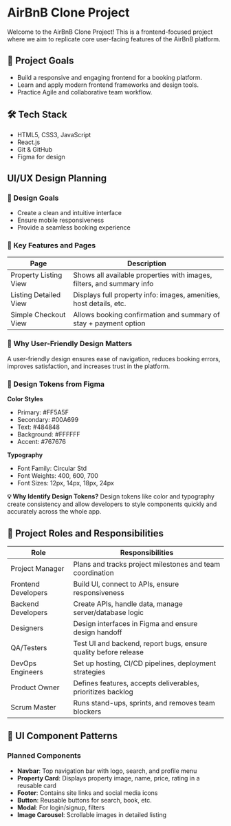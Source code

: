 # AirBnB Clone Project

Welcome to the AirBnB Clone Project! This is a frontend-focused project where we aim to replicate core user-facing features of the AirBnB platform.

## 🚀 Project Goals

- Build a responsive and engaging frontend for a booking platform.
- Learn and apply modern frontend frameworks and design tools.
- Practice Agile and collaborative team workflow.

## 🛠 Tech Stack

- HTML5, CSS3, JavaScript
- React.js
- Git & GitHub
- Figma for design

## UI/UX Design Planning

### 🎯 Design Goals

- Create a clean and intuitive interface
- Ensure mobile responsiveness
- Provide a seamless booking experience

### 📄 Key Features and Pages

| Page                  | Description                                                           |
| --------------------- | --------------------------------------------------------------------- |
| Property Listing View | Shows all available properties with images, filters, and summary info |
| Listing Detailed View | Displays full property info: images, amenities, host details, etc.    |
| Simple Checkout View  | Allows booking confirmation and summary of stay + payment option      |

### 🤝 Why User-Friendly Design Matters

A user-friendly design ensures ease of navigation, reduces booking errors, improves satisfaction, and increases trust in the platform.

### 🎨 Design Tokens from Figma

**Color Styles**

- Primary: #FF5A5F
- Secondary: #00A699
- Text: #484848
- Background: #FFFFFF
- Accent: #767676

**Typography**

- Font Family: Circular Std
- Font Weights: 400, 600, 700
- Font Sizes: 12px, 14px, 18px, 24px

**💡 Why Identify Design Tokens?**
Design tokens like color and typography create consistency and allow developers to style components quickly and accurately across the whole app.

## 👥 Project Roles and Responsibilities

| Role                | Responsibilities                                                |
| ------------------- | --------------------------------------------------------------- |
| Project Manager     | Plans and tracks project milestones and team coordination       |
| Frontend Developers | Build UI, connect to APIs, ensure responsiveness                |
| Backend Developers  | Create APIs, handle data, manage server/database logic          |
| Designers           | Design interfaces in Figma and ensure design handoff            |
| QA/Testers          | Test UI and backend, report bugs, ensure quality before release |
| DevOps Engineers    | Set up hosting, CI/CD pipelines, deployment strategies          |
| Product Owner       | Defines features, accepts deliverables, prioritizes backlog     |
| Scrum Master        | Runs stand-ups, sprints, and removes team blockers              |

## 🧩 UI Component Patterns

### Planned Components

- **Navbar**: Top navigation bar with logo, search, and profile menu
- **Property Card**: Displays property image, name, price, rating in a reusable card
- **Footer**: Contains site links and social media icons
- **Button**: Reusable buttons for search, book, etc.
- **Modal**: For login/signup, filters
- **Image Carousel**: Scrollable images in detailed listing
